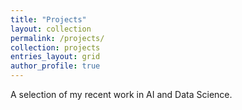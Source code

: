 ```yaml
---
title: "Projects"
layout: collection
permalink: /projects/
collection: projects
entries_layout: grid
author_profile: true
---
```


A selection of my recent work in AI and Data Science.

